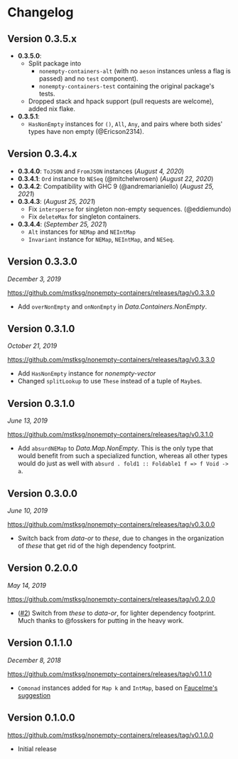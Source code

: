 Changelog
=========

Version 0.3.5.x
---------------

* **0.3.5.0**:
  * Split package into 
     * `nonempty-containers-alt` (with no `aeson` instances unless a flag is passed) and no `test` component).
     * `nonempty-containers-test` containing the original package's tests.
  * Dropped stack and hpack support (pull requests are welcome), added nix flake.
* **0.3.5.1**: 
   * `HasNonEmpty` instances for `()`, `All`, `Any`, and pairs where both sides' types have non empty (@Ericson2314).


Version 0.3.4.x
---------------

* **0.3.4.0**: `ToJSON` and `FromJSON` instances (*August 4, 2020*)
* **0.3.4.1**: `Ord` instance to `NESeq` (@mitchelwrosen) (*August 22, 2020*)
* **0.3.4.2**: Compatibility with GHC 9 (@andremarianiello) (*August 25, 2021*)
* **0.3.4.3**: (*August 25, 2021*)
    * Fix `intersperse` for singleton non-empty sequences. (@eddiemundo)
    * Fix `deleteMax` for singleton containers.
* **0.3.4.4**: (*September 25, 2021*)
    * `Alt` instances for `NEMap` and `NEIntMap`
    * `Invariant` instance for `NEMap`, `NEIntMap`, and `NESeq`.

Version 0.3.3.0
---------------

*December 3, 2019*

<https://github.com/mstksg/nonempty-containers/releases/tag/v0.3.3.0>

*   Add `overNonEmpty` and `onNonEmpty` in *Data.Containers.NonEmpty*.

Version 0.3.1.0
---------------

*October 21, 2019*

<https://github.com/mstksg/nonempty-containers/releases/tag/v0.3.3.0>

*   Add `HasNonEmpty` instance for *nonempty-vector*
*   Changed `splitLookup` to use `These` instead of a tuple of `Maybe`s.

Version 0.3.1.0
---------------

*June 13, 2019*

<https://github.com/mstksg/nonempty-containers/releases/tag/v0.3.1.0>

*   Add `absurdNEMap` to *Data.Map.NonEmpty*.  This is the only type that would
    benefit from such a specialized function, whereas all other types would do
    just as well with `absurd . fold1 :: Foldable1 f => f Void -> a`.

Version 0.3.0.0
---------------

*June 10, 2019*

<https://github.com/mstksg/nonempty-containers/releases/tag/v0.3.0.0>

*   Switch back from *data-or* to *these*, due to changes in the organization
    of *these* that get rid of the high dependency footprint.

Version 0.2.0.0
---------------

*May 14, 2019*

<https://github.com/mstksg/nonempty-containers/releases/tag/v0.2.0.0>

*   ([#2][]) Switch from *these* to *data-or*, for lighter dependency footprint.  Much
    thanks to @fosskers for putting in the heavy work.

[#2]: https://github.com/mstksg/nonempty-containers/pull/2

Version 0.1.1.0
---------------

*December 8, 2018*

<https://github.com/mstksg/nonempty-containers/releases/tag/v0.1.1.0>

*   `Comonad` instances added for `Map k` and `IntMap`, based on [Faucelme's
    suggestion][comonad]

[comonad]: https://www.reddit.com/r/haskell/comments/a1qjcy/nonemptycontainers_nonempty_variants_of/eat5r4h/

Version 0.1.0.0
---------------

<https://github.com/mstksg/nonempty-containers/releases/tag/v0.1.0.0>

*   Initial release
